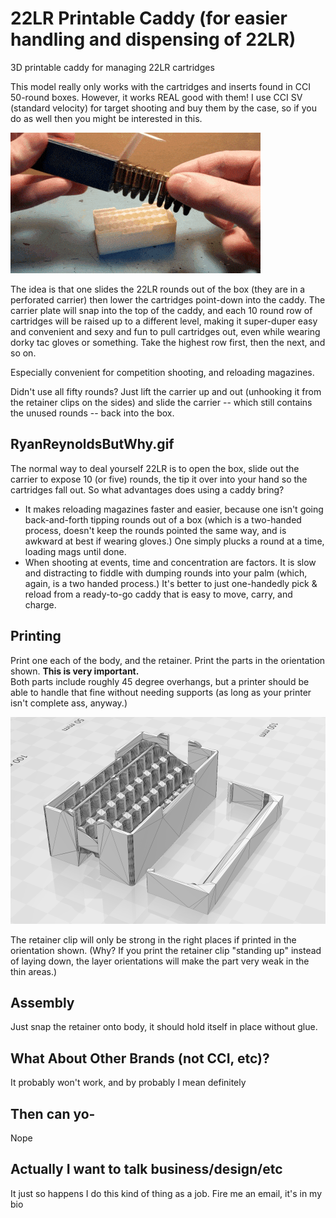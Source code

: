 # 22LR Printable Caddy (for easier handling and dispensing of 22LR)
3D printable caddy for managing 22LR cartridges

This model really only works with the cartridges and inserts found in CCI 50-round boxes.  However, it works REAL good with them!
I use CCI SV (standard velocity) for target shooting and buy them by the case, so if you do as well then you might be interested in this.

![22LR Caddy](https://github.com/MovingSymbols/22LR-Caddy/blob/2274f9b02d663da1a2aae2f3ee9175ca48a05d36/22LR%20Caddy%20Animation%20Optimized.gif)

The idea is that one slides the 22LR rounds out of the box (they are in a perforated carrier) then lower the cartridges point-down into the caddy.
The carrier plate will snap into the top of the caddy, and each 10 round row of cartridges will be raised up to a different level, making it super-duper easy and convenient and sexy and fun to pull cartridges out, even while wearing dorky tac gloves or something.  Take the highest row first, then the next, and so on.

Especially convenient for competition shooting, and reloading magazines.

Didn't use all fifty rounds?  Just lift the carrier up and out (unhooking it from the retainer clips on the sides) and slide the carrier -- which still contains the unused rounds -- back into the box.

## RyanReynoldsButWhy.gif
The normal way to deal yourself 22LR is to open the box, slide out the carrier to expose 10 (or five) rounds, the tip it over into your hand so the cartridges fall out.  So what advantages does using a caddy bring?

- It makes reloading magazines faster and easier, because one isn't going back-and-forth tipping rounds out of a box (which is a two-handed process, doesn't keep the rounds pointed the same way, and is awkward at best if wearing gloves.)  One simply plucks a round at a time, loading mags until done.
- When shooting at events, time and concentration are factors. It is slow and distracting to fiddle with dumping rounds into your palm (which, again, is a two handed process.) It's better to just one-handedly pick & reload from a ready-to-go caddy that is easy to move, carry, and charge.

## Printing
Print one each of the body, and the retainer. Print the parts in the orientation shown. **This is very important.**  
Both parts include roughly 45 degree overhangs, but a printer should be able to handle that fine without needing supports (as long as your printer isn't complete ass, anyway.)

![Print directions](https://github.com/MovingSymbols/22LR-Caddy/blob/9670d3e983edbaab7f3df6bf74e97315151d9a97/Print%20like%20this.png)

The retainer clip will only be strong in the right places if printed in the orientation shown.  (Why? If you print the retainer clip "standing up" instead of laying down, the layer orientations will make the part very weak in the thin areas.)

## Assembly
Just snap the retainer onto body, it should hold itself in place without glue.

## What About Other Brands (not CCI, etc)?
It probably won't work, and by probably I mean definitely

## Then can yo-
Nope

## Actually I want to talk business/design/etc
It just so happens I do this kind of thing as a job. Fire me an email, it's in my bio
